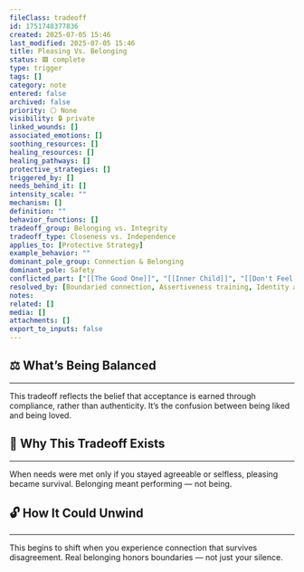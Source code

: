 ```yaml
---
fileClass: tradeoff
id: 1751748377836
created: 2025-07-05 15:46
last_modified: 2025-07-05 15:46
title: Pleasing Vs. Belonging
status: 🟩 complete
type: trigger
tags: []
category: note
entered: false
archived: false
priority: ⚪ None
visibility: 🔒 private
linked_wounds: []
associated_emotions: []
soothing_resources: []
healing_resources: []
healing_pathways: []
protective_strategies: []
triggered_by: []
needs_behind_it: []
intensity_scale: ""
mechanism: []
definition: ""
behavior_functions: []
tradeoff_group: Belonging vs. Integrity
tradeoff_type: Closeness vs. Independence
applies_to: [Protective Strategy]
example_behavior: ""
dominant_pole_group: Connection & Belonging
dominant_pole: Safety
conflicted_part: ["[[The Good One]]", "[[Inner Child]]", "[[Don't Feel That]]"]
resolved_by: [Boundaried connection, Assertiveness training, Identity anchoring]
notes: 
related: []
media: []
attachments: []
export_to_inputs: false
---
```


## ⚖️ What’s Being Balanced
---
This tradeoff reflects the belief that acceptance is earned through compliance, rather than authenticity. It’s the confusion between being liked and being loved.

## 🤔 Why This Tradeoff Exists
---
When needs were met only if you stayed agreeable or selfless, pleasing became survival. Belonging meant performing — not being.

## 🔓 How It Could Unwind
---
This begins to shift when you experience connection that survives disagreement. Real belonging honors boundaries — not just your silence.
